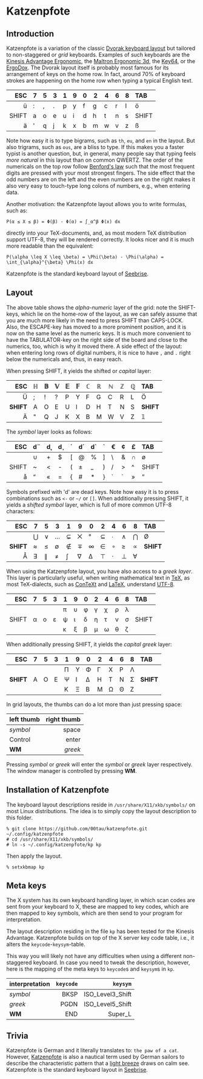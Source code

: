 Katzenpfote
===========

Introduction
------------

Katzenpfote is a variation of the classic [Dvorak keyboard
layout](https://en.wikipedia.org/wiki/Dvorak_Simplified_Keyboard#Original_Dvorak_layout)
but tailored to non-staggered or *grid* keyboards.  Examples of such
keyboards are the
[Kinesis Advantage Ergonomic](https://www.kinesis-ergo.com/shop/advantage-for-pc-mac/), the
[Maltron Ergonomic 3d](http://www.maltron.com/keyboard-info/dual-hand-fully-ergonomic-3d-keyboards), the
[Key64](http://www.key64.org), or the
[ErgoDox](http://ergodox.org/).
The Dvorak layout itself is probably most famous for its arrangement of
keys on the home row.  In fact, around 70% of keyboard strokes are
happening on the home row when typing a typical English text.

| ESC   | 7  | 5  | 3  | 1  | 9  | 0  | 2  | 4  | 6  | 8  | TAB   |
|------:|----|----|----|----|----|----|----|----|----|----|:------|
| ü     | :  | ,  | .  | p  | y  | f  | g  | c  | r  | l  | ö     |
| SHIFT | a  | o  | e  | u  | i  | d  | h  | t  | n  | s  | SHIFT |
| ä     | '  | q  | j  | k  | x  | b  | m  | w  | v  | z  | ß     |

Note how easy it is to type bigrams, such as `th`, `eu`, and `en` in the
layout.  But also trigrams, such as `ous`, are a bliss to type.  If this
makes you a faster typist is another question, but, in general, many
people say that typing feels *more natural* in this layout than on
common QWERTZ.  The order of the numericals on the top row follow
[Benford's law](https://en.wikipedia.org/wiki/Benford%27s_law) such that
the most frequent digits are pressed with your most strongest fingers.
The side effect that the odd numbers are on the left and the even
numbers are on the right makes it also very easy to touch-type long
colons of numbers, e.g., when entering data.

Another motivation: the Katzenpfote layout allows you to write formulas,
such as:

```
P(α ≤ X ≤ β) = Φ(β) - Φ(α) = ∫_α^β Φ(x) dx
```

directly into your TeX-documents, and, as most modern TeX distribution
support UTF-8, they will be rendered correctly.  It looks nicer and it
is much more readable than the equivalent:

```
P(\alpha \leq X \leq \beta) = \Phi(\beta) - \Phi(\alpha) = \int_{\alpha}^{\beta} \Phi(x) dx
```

Katzenpfote is the standard keyboard layout of
[Seebrise](http://00tau.github.io/seebrise/).

Layout
------

The above table shows the *alpha-numeric* layer of the grid: note the
SHIFT-keys, which lie on the home-row of the layout, as we can safely
assume that you are much more likely in the need to press SHIFT than
CAPS-LOCK.  Also, the ESCAPE-key has moved to a more prominent position,
and it is now on the same level as the numeric keys.  It is much more
convenient to have the TABULATOR-key on the right side of the board and
close to the numerics, too, which is why it moved there.  A side effect
of the layout: when entering long rows of digital numbers, it is nice to
have `,` and `.` right below the numericals and, thus, in easy reach.

When pressing SHIFT, it yields the shifted or *capital* layer:

| ESC   | ℍ  | 𝔹  | 𝕍  | 𝔼  | 𝔽  | ℂ  | ℝ  | ℕ  | ℤ  | ℚ  | TAB   |
|------:|----|----|----|----|----|----|----|----|----|----|:------|
| Ü     | ;  | !  | ?  | P  | Y  | F  | G  | C  | R  | L  | Ö     |
| **SHIFT** | A  | O  | E  | U  | I  | D  | H  | T  | N  | S  | **SHIFT** |
| Ä     | "  | Q  | J  | K  | X  | B  | M  | W  | V  | Z  | 𝟙     |

The *symbol* layer looks as follows:

| ESC   | d¨ | d˛ | d¸ | ´  | d´ | d` | \` | €  | ¢  | £  | TAB   |
|------:|----|----|----|----|----|----|----|----|----|----|:------|
|       | ∪  | +  | $  | [  | @  | %  | ]  | \  | &  | ∩  | ø     |
| SHIFT | ~  | <  | -  | (  | ±  | _  | )  | /  | >  | ^  | SHIFT |
| å     | “  | «  | =  | {  | #  | *  | }  | `|`| »  | ”  | §     |

Symbols prefixed with 'd' are dead keys.  Note how easy it is to press
combinations such as `<-` or `~/` or `[]`.  When additionally pressing
SHIFT, it yields a *shifted symbol* layer, which is full of more common
UTF-8 characters:

| ESC   | 7  | 5  | 3  | 1  | 9  | 0  | 2  | 4  | 6  | 8  | TAB   |
|------:|----|----|----|----|----|----|----|----|----|----|:------|
|       | ⋃  | ∨  | …  | ⊊  | ⨉  | °  | ⊆  | ∙  | ∧  | ⋂  | Ø     |
| **SHIFT** | ≈  | ≤  | ∅  | ∉  | ∓  | ∞  | ∈  | ∘  | ≥  | ∝  | **SHIFT** |
| Å     | ∃  | ∥  | ≠  | ∫  | ∇  | ∆  | ⊤  | ⋅  | ⊥  | ∀  |       |

When using the Katzenpfote layout, you have also access to a *greek
layer*.  This layer is particularly useful, when writing mathematical
text in [TeX](http://tug.org/), as most TeX-dialects, such as
[ConTeXt](http://wiki.contextgarden.net/) and
[LaTeX](http://www.latex-project.org/), understand
[UTF-8](http://www.utf-8.com/).

| ESC   | 7  | 5  | 3  | 1  | 9  | 0  | 2  | 4  | 6  | 8  | TAB   |
|------:|----|----|----|----|----|----|----|----|----|----|:------|
|       |    |    |    | π  | υ  | φ  | γ  | χ  | ρ  | λ  |       |
| SHIFT | α  | ο  | ε  | ψ  | ι  | δ  | η  | τ  | ν  | σ  | SHIFT |
|       |    |    |    | κ  | ξ  | β  | μ  | ω  | θ  | ζ  |       |

When additionally pressing SHIFT, it yields the *capital greek* layer:

| ESC   | 7  | 5  | 3  | 1  | 9  | 0  | 2  | 4  | 6  | 8  | TAB   |
|------:|----|----|----|----|----|----|----|----|----|----|:------|
|       |    |    |    | Π  | Υ  | Φ  | Γ  | Χ  | Ρ  | Λ  |       |
| **SHIFT** | Α  | Ο  | Ε  | Ψ  | Ι  | Δ  | Η  | Τ  | Ν  | Σ  | **SHIFT** |
|       |    |    |    | Κ  | Ξ  | Β  | Μ  | Ω  | Θ  | Ζ  |       |


In grid layouts, the thumbs can do a lot more than just pressing space:

| left thumb | right thumb |
|:-----------|------------:|
| *symbol*   | space       |
| Control    | enter       |
| **WM**     | *greek*     |

Pressing *symbol* or *greek* will enter the *symbol* or *greek* layer
respectively.  The window manager is controlled by pressing **WM**.

Installation of Katzenpfote
----------------------------

The keyboard layout descriptions reside in `/usr/share/X11/xkb/symbols/`
on most Linux distributions.  The idea is to simply copy the layout
description to this folder.

```
% git clone https://github.com/00tau/katzenpfote.git ~/.config/katzenpfote
# cd /usr/share/X11/xkb/symbols/
# ln -s ~/.config/katzenpfote/kp kp
```

Then apply the layout.

```
% setxkbmap kp
```

Meta keys
---------

The X system has its own keyboard handling layer, in which scan codes
are sent from your keyboard to X, these are mapped to key codes, which
are then mapped to key symbols, which are then send to your program for
interpretation.

The layout description residing in the file `kp` has been tested for the
Kinesis Advantage.  Katzenpfote builds on top of the X server key code
table, i.e., it alters the `keycode`-`keysym`-table.

This way you will likely not have any difficulties when using a
different non-staggered keyboard.  In case you need to tweak the
description, however, here is the mapping of the meta keys to `keycode`s
and `keysym`s in `kp`.

| interpretation | `keycode` | `keysym` |
|:---------------|--------:|-------:|
| *symbol*   | BKSP      | ISO_Level3_Shift |
| *greek*    | PGDN      | ISO_Level5_Shift |
| **WM**     | END       | Super_L          |

Trivia
-------

Katzenpfote is German and it literally translates to: `the paw of a
cat`.  However,
[Katzenpfote](http://www.sailingace.com/segellexikon/d/katzenpfote/katzenpfote.htm)
is also a nautical term used by German sailors to describe the
characteristic pattern that a [light
breeze](http://00tau.github.io/seebrise/) draws on calm see.
Katzenpfote is the standard keyboard layout in
[Seebrise](http://00tau.github.io/seebrise/).

